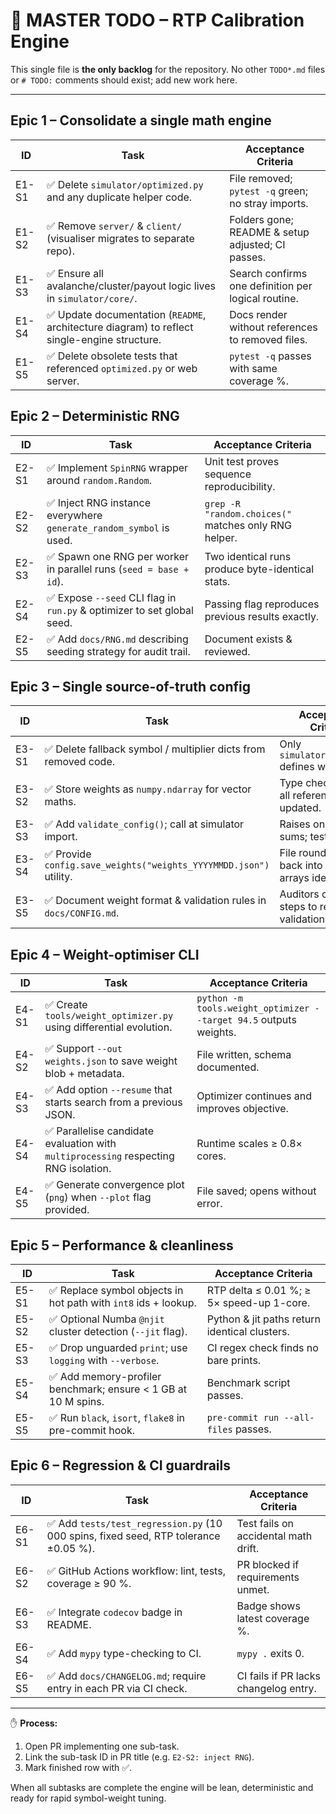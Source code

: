 # 📌  MASTER TODO – RTP Calibration Engine

This single file is **the only backlog** for the repository.  No other `TODO*.md` files or `# TODO:` comments should exist; add new work here.

---

## Epic 1 – Consolidate a single math engine
| ID | Task | Acceptance Criteria |
|----|------|--------------------|
| E1-S1 | ✅ Delete `simulator/optimized.py` and any duplicate helper code. | File removed; `pytest -q` green; no stray imports. |
| E1-S2 | ✅ Remove `server/` & `client/` (visualiser migrates to separate repo). | Folders gone; README & setup adjusted; CI passes. |
| E1-S3 | ✅ Ensure all avalanche/cluster/payout logic lives in `simulator/core/`. | Search confirms one definition per logical routine. |
| E1-S4 | ✅ Update documentation (`README`, architecture diagram) to reflect single-engine structure. | Docs render without references to removed files. |
| E1-S5 | ✅ Delete obsolete tests that referenced `optimized.py` or web server. | `pytest -q` passes with same coverage %. |

## Epic 2 – Deterministic RNG
| ID | Task | Acceptance Criteria |
|----|------|--------------------|
| E2-S1 | ✅ Implement `SpinRNG` wrapper around `random.Random`. | Unit test proves sequence reproducibility. |
| E2-S2 | ✅ Inject RNG instance everywhere `generate_random_symbol` is used. | `grep -R "random.choices("` matches only RNG helper. |
| E2-S3 | ✅ Spawn one RNG per worker in parallel runs (`seed = base + id`). | Two identical runs produce byte-identical stats. |
| E2-S4 | ✅ Expose `--seed` CLI flag in `run.py` & optimizer to set global seed. | Passing flag reproduces previous results exactly. |
| E2-S5 | ✅ Add `docs/RNG.md` describing seeding strategy for audit trail. | Document exists & reviewed. |

## Epic 3 – Single source-of-truth config
| ID | Task | Acceptance Criteria |
|----|------|--------------------|
| E3-S1 | ✅ Delete fallback symbol / multiplier dicts from removed code. | Only `simulator/config.py` defines weights. |
| E3-S2 | ✅ Store weights as `numpy.ndarray` for vector maths. | Type check passes; all references updated. |
| E3-S3 | ✅ Add `validate_config()`; call at simulator import. | Raises on invalid sums; tested. |
| E3-S4 | ✅ Provide `config.save_weights("weights_YYYYMMDD.json")` utility. | File round-trips back into numpy arrays identically. |
| E3-S5 | ✅ Document weight format & validation rules in `docs/CONFIG.md`. | Auditors can follow steps to reproduce validation. |

## Epic 4 – Weight-optimiser CLI
| ID | Task | Acceptance Criteria |
|----|------|--------------------|
| E4-S1 | ✅ Create `tools/weight_optimizer.py` using differential evolution. | `python -m tools.weight_optimizer --target 94.5` outputs weights. |
| E4-S2 | ✅ Support `--out weights.json` to save weight blob + metadata. | File written, schema documented. |
| E4-S3 | ✅ Add option `--resume` that starts search from a previous JSON. | Optimizer continues and improves objective. |
| E4-S4 | ✅ Parallelise candidate evaluation with `multiprocessing` respecting RNG isolation. | Runtime scales ≥ 0.8× cores. |
| E4-S5 | ✅ Generate convergence plot (`png`) when `--plot` flag provided. | File saved; opens without error. |

## Epic 5 – Performance & cleanliness
| ID | Task | Acceptance Criteria |
|----|------|--------------------|
| E5-S1 | ✅ Replace symbol objects in hot path with `int8` ids + lookup. | RTP delta ≤ 0.01 %; ≥ 5× speed-up 1-core. |
| E5-S2 | ✅ Optional Numba `@njit` cluster detection (`--jit` flag). | Python & jit paths return identical clusters. |
| E5-S3 | ✅ Drop unguarded `print`; use `logging` with `--verbose`. | CI regex check finds no bare prints. |
| E5-S4 | ✅ Add memory-profiler benchmark; ensure < 1 GB at 10 M spins. | Benchmark script passes. |
| E5-S5 | ✅ Run `black`, `isort`, `flake8` in pre-commit hook. | `pre-commit run --all-files` passes. |

## Epic 6 – Regression & CI guardrails
| ID | Task | Acceptance Criteria |
|----|------|--------------------|
| E6-S1 | ✅ Add `tests/test_regression.py` (10 000 spins, fixed seed, RTP tolerance ±0.05 %). | Test fails on accidental math drift. |
| E6-S2 | ✅ GitHub Actions workflow: lint, tests, coverage ≥ 90 %. | PR blocked if requirements unmet. |
| E6-S3 | ✅ Integrate `codecov` badge in README. | Badge shows latest coverage %. |
| E6-S4 | ✅ Add `mypy` type-checking to CI. | `mypy .` exits 0. |
| E6-S5 | ✅ Add `docs/CHANGELOG.md`; require entry in each PR via CI check. | CI fails if PR lacks changelog entry. |

---

✋ **Process:**
1. Open PR implementing one sub-task.
2. Link the sub-task ID in PR title (e.g. `E2-S2: inject RNG`).
3. Mark finished row with ✅.

When all subtasks are complete the engine will be lean, deterministic and ready for rapid symbol-weight tuning. 